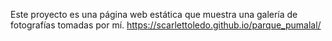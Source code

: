 Este proyecto es una página web estática que muestra una galería de fotografías tomadas por mí.
https://scarlettoledo.github.io/parque_pumalal/
